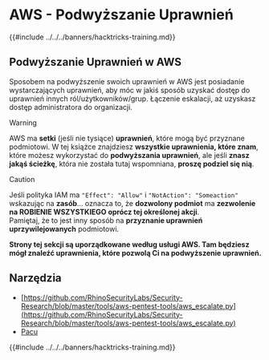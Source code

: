 # AWS - Podwyższanie Uprawnień

{{#include ../../../banners/hacktricks-training.md}}

## Podwyższanie Uprawnień w AWS

Sposobem na podwyższenie swoich uprawnień w AWS jest posiadanie wystarczających uprawnień, aby móc w jakiś sposób uzyskać dostęp do uprawnień innych ról/użytkowników/grup. Łączenie eskalacji, aż uzyskasz dostęp administratora do organizacji.

> [!WARNING]
> AWS ma **setki** (jeśli nie tysiące) **uprawnień**, które mogą być przyznane podmiotowi. W tej książce znajdziesz **wszystkie uprawnienia, które znam**, które możesz wykorzystać do **podwyższania uprawnień**, ale jeśli **znasz jakąś ścieżkę**, która nie została tutaj wspomniana, **proszę podziel się nią**.

> [!CAUTION]
> Jeśli polityka IAM ma `"Effect": "Allow"` i `"NotAction": "Someaction"` wskazując na **zasób**... oznacza to, że **dozwolony podmiot** ma **zezwolenie na ROBIENIE WSZYSTKIEGO oprócz tej określonej akcji**.\
> Pamiętaj, że to jest inny sposób na **przyznanie uprawnień uprzywilejowanych** podmiotowi.

**Strony tej sekcji są uporządkowane według usługi AWS. Tam będziesz mógł znaleźć uprawnienia, które pozwolą Ci na podwyższenie uprawnień.**

## Narzędzia

- [https://github.com/RhinoSecurityLabs/Security-Research/blob/master/tools/aws-pentest-tools/aws_escalate.py](https://github.com/RhinoSecurityLabs/Security-Research/blob/master/tools/aws-pentest-tools/aws_escalate.py)
- [Pacu](https://github.com/RhinoSecurityLabs/pacu)

{{#include ../../../banners/hacktricks-training.md}}
